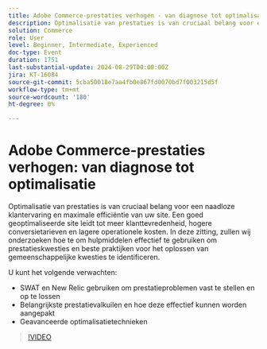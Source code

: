 ```yaml
---
title: Adobe Commerce-prestaties verhogen - van diagnose tot optimalisatie
description: Optimalisatie van prestaties is van cruciaal belang voor een naadloze klantervaring en maximale efficiëntie van uw site. Een goed geoptimaliseerde site leidt tot meer klanttevredenheid, hogere conversietarieven en lagere operationele kosten. In deze zitting, zullen wij onderzoeken hoe te om hulpmiddelen effectief te gebruiken om prestatieskwesties en beste praktijken voor het oplossen van gemeenschappelijke kwesties te identificeren. U kunt verwachten te leren - hoe te om SWAT en New Relic te gebruiken om prestatieskwesties te diagnostiseren en op te lossen Zeer belangrijke prestatiesvalkuilen en hoe te om hen effectief te richten Geavanceerde optimalisatietechnieken
solution: Commerce
role: User
level: Beginner, Intermediate, Experienced
doc-type: Event
duration: 1751
last-substantial-update: 2024-08-29T00:00:00Z
jira: KT-16084
source-git-commit: 5cba50018e7aa4fb0e867fd0070bd7f003215d5f
workflow-type: tm+mt
source-wordcount: '180'
ht-degree: 0%

---
```



# Adobe Commerce-prestaties verhogen: van diagnose tot optimalisatie

Optimalisatie van prestaties is van cruciaal belang voor een naadloze klantervaring en maximale efficiëntie van uw site. Een goed geoptimaliseerde site leidt tot meer klanttevredenheid, hogere conversietarieven en lagere operationele kosten. In deze zitting, zullen wij onderzoeken hoe te om hulpmiddelen effectief te gebruiken om prestatieskwesties en beste praktijken voor het oplossen van gemeenschappelijke kwesties te identificeren.

U kunt het volgende verwachten:

* SWAT en New Relic gebruiken om prestatieproblemen vast te stellen en op te lossen
* Belangrijkste prestatievalkuilen en hoe deze effectief kunnen worden aangepakt
* Geavanceerde optimalisatietechnieken

>[!VIDEO](https://video.tv.adobe.com/v/3433148/?learn=on)
